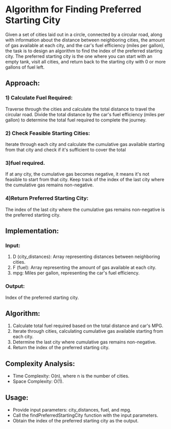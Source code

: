 # Algorithm for Finding Preferred Starting City
Given a set of cities laid out in a circle, connected by a circular road, along with information about the distance between neighboring cities, the amount of gas available at each city, and the car's fuel efficiency (miles per gallon), the task is to design an algorithm to find the index of the preferred starting city. The preferred starting city is the one where you can start with an empty tank, visit all cities, and return back to the starting city with 0 or more gallons of fuel left.

## Approach:
### 1) Calculate Fuel Required:
Traverse through the cities and calculate the total distance to travel the circular road.
Divide the total distance by the car's fuel efficiency (miles per gallon) to determine the total fuel required to complete the journey.

### 2) Check Feasible Starting Cities:
Iterate through each city and calculate the cumulative gas available starting from that city and check if it's sufficient to cover the total

### 3)fuel required.
If at any city, the cumulative gas becomes negative, it means it's not feasible to start from that city.
Keep track of the index of the last city where the cumulative gas remains non-negative.

### 4)Return Preferred Starting City:
The index of the last city where the cumulative gas remains non-negative is the preferred starting city.

## Implementation:
### Input:
1) D (city_distances): Array representing distances between neighboring cities.
2) F (fuel): Array representing the amount of gas available at each city.
3) mpg: Miles per gallon, representing the car's fuel efficiency.

### Output:
Index of the preferred starting city.

## Algorithm:
1) Calculate total fuel required based on the total distance and car's MPG.
2) Iterate through cities, calculating cumulative gas available starting from each city.
3) Determine the last city where cumulative gas remains non-negative.
4) Return the index of the preferred starting city.

## Complexity Analysis:
- Time Complexity: O(n), where n is the number of cities.
- Space Complexity: O(1).

## Usage:
- Provide input parameters: city_distances, fuel, and mpg.
- Call the findPreferredStartingCity function with the input parameters.
- Obtain the index of the preferred starting city as the output.
